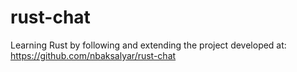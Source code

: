 # rust-chat
Learning Rust by following and extending the project developed at:
https://github.com/nbaksalyar/rust-chat